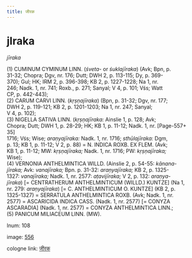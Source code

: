 ```yaml
---
title: जीरक
---
```


# jIraka

<i>jīraka</i>  <div n="P" />(1) <bot>CUMINUM CYMINUM LINN.</bot> (<i>śveta-</i> or <i>śuklajīraka</i>) (Avk; Bpn, p. <div n="lb" />31-32; Chopra; Dgv, nr. 176; Dutt; DWH 2, p. 113-115; Dy, p. 369- <div n="lb" />370); Gul; HK; IRM 2, p. 396-398; KB 2, p. 1227-1228; Na 1, nr. <div n="lb" />246; Nadk. 1, nr. 741; Roxb., p. 271; Sanyal; V 4, p. 101; Vśs; Watt <div n="lb" />CP, p. 442-443); <div n="P" />(2) <bot>CARUM CARVI LINN.</bot> (<i>kṛṣṇajīraka</i>) (Bpn, p. 31-32; Dgv, nr. 177; <div n="lb" />DWH 2, p. 119-121; KB 2, p. 1201-1203; Na 1, nr. 247; Sanyal; <div n="lb" />V 4, p. 102); <div n="P" />(3) <bot>NIGELLA SATIVA LINN.</bot> (<i>kṛṣṇajīraka:</i> Ainslie 1, p. 128; Avk; <div n="lb" />Chopra; Dutt; DWH 1, p. 28-29; HK; KB 1, p. 11-12; Nadk. 1, nr. [Page-557+ 35] <div n="lb" />1716; Vśs; Wise; <i>araṇyajīraka:</i> Nadk. 1, nr. 1716; <i>sthūlajīraka:</i> Dgm, <div n="lb" />p. 13; KB 1, p. 11-12; V 2, p. 88) = <bot>N. INDICA ROXB. EX FLEM.</bot> (Avk; <div n="lb" />KB 1, p. 11-12; MW: <i>kṛṣṇajīraka;</i> Nadk. 1, nr. 1716; PW: <i>kṛṣṇajīraka;</i> <div n="lb" />Wise); <div n="P" />(4) <bot>VERNONIA ANTHELMINTICA WILLD.</bot> (Ainslie 2, p. 54-55: <i>kānana-</i> <div n="lb" /><i>jīraka;</i> Avk: <i>vanajīraka;</i> Bpn. p. 31-32: <i>araṇyajīraka;</i> KB 2, p. 1325- <div n="lb" />1327: <i>vanajīraka;</i> Nadk. 1, nr. 2577: <i>aṭavijīraka;</i> V 2, p. 132: <i>araṇya-</i> <div n="lb" /><i>jīraka</i>) [= <bot>CENTRATHERUM ANTHELMINTICUM (WILLD.) KUNTZE</bot>] (Na 1, <div n="lb" />nr. 279: <i>araṇyajīraka</i>) [= <bot>C. ANTHELMINTICUM O. KUNTZE</bot>] (KB 2, p. <div n="lb" />1325-1327) = <bot>SERRATULA ANTHELMINTICA ROXB.</bot> (Avk; Nadk. 1, nr. <div n="lb" />2577) = <bot>ASCARICIDA INDICA CASS.</bot> (Nadk. 1, nr. 2577) [= <bot>CONYZA <div n="lb" />ASCARADIA</bot>] (Nadk. 1, nr. 2577) = <bot>CONYZA ANTHELMINTICA LINN.</bot>; <div n="P" />(5) <bot>PANICUM MILIACEUM LINN.</bot> (MW).

lnum: 108

image: [556](https://www.sanskrit-lexicon.uni-koeln.de/scans/csl-apidev/servepdf.php?dict=snp&page=556)

cologne link: [जीरक](https://sanskrit-lexicon.uni-koeln.de/scans/csl-apidev/getword.php?dict=snp&key=जीरक)

